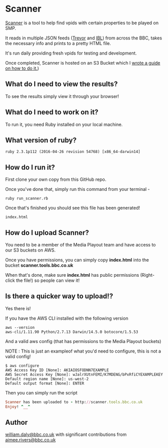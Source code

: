 # Scanner

[Scanner](http://scanner.tools.bbc.co.uk/) is a tool to help find vpids with certain properties to be played on SMP.

It reads in multiple JSON feeds ([Trevor](https://confluence.dev.bbc.co.uk/display/~jamie.pitts@bbc.co.uk/Trevor+Example+Endpoints) and [IBL](https://inspector.ibl.api.bbci.co.uk/)) from across the BBC, takes the necessary info and prints to a pretty HTML file.

It's run daily providing fresh vpids for testing and development.

Once completed, Scanner is hosted on an S3 Bucket which I [wrote a guide on how to do it.](https://confluence.dev.bbc.co.uk/display/podtest/How+to+host+a+static+website+in+S3+using+Cosmos)) 

## What do I need to view the results?

To see the results simply view it through your browser!

## What do I need to work on it?

To run it, you need Ruby installed on your local machine.

## What version of ruby?

```
ruby 2.3.1p112 (2016-04-26 revision 54768) [x86_64-darwin14]
```

## How do I run it?

First clone your own copy from this GitHub repo.

Once you've done that, simply run this command from your terminal -

```
ruby run_scanner.rb
```

Once that's finished you should see this file has been generated!

```
index.html
```

## How do I upload Scanner?

You need to be a member of the Media Playout team and have access to our S3 buckets on AWS.

Once you have permissions, you can simply copy **index.html** into the bucket **scanner.tools.bbc.co.uk**

When that's done, make sure **index.html** has public permissions (Right-click the file!) so people can view it!

## Is there a quicker way to upload!?

Yes there is!

If you have the AWS CLI installed with the following version

```
aws --version
aws-cli/1.11.90 Python/2.7.13 Darwin/14.5.0 botocore/1.5.53
```

And a valid aws config (that has permissions to the Media Playout buckets)

NOTE : This is just an exampleof what you'd need to configure, this is not a valid config!

```
$ aws configure
AWS Access Key ID [None]: AKIAIOSFODNN7EXAMPLE
AWS Secret Access Key [None]: wJalrXUtnFEMI/K7MDENG/bPxRfiCYEXAMPLEKEY
Default region name [None]: us-west-2
Default output format [None]: ENTER
```

Then you can simply run the script

```ruby upload_scanner.rb
Scanner has been uploaded to - http://scanner.tools.bbc.co.uk
Enjoy! ^__^ 
```

## Author

william.daly@bbc.co.uk with significant contributions from aimee.rivers@bbc.co.uk
